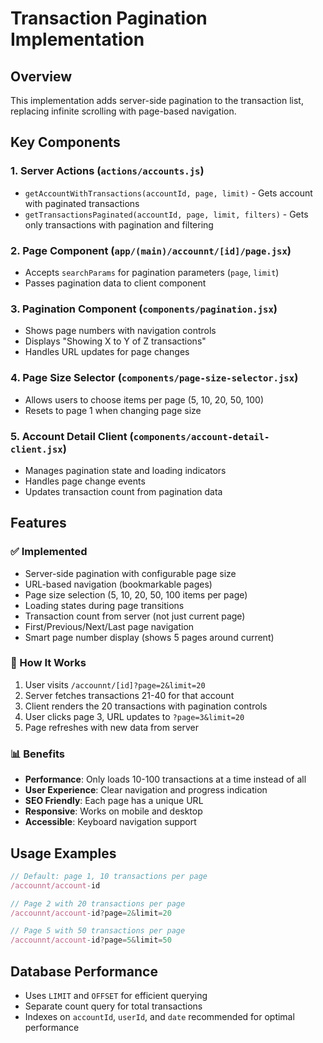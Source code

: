 # Transaction Pagination Implementation

## Overview
This implementation adds server-side pagination to the transaction list, replacing infinite scrolling with page-based navigation.

## Key Components

### 1. Server Actions (`actions/accounts.js`)
- `getAccountWithTransactions(accountId, page, limit)` - Gets account with paginated transactions
- `getTransactionsPaginated(accountId, page, limit, filters)` - Gets only transactions with pagination and filtering

### 2. Page Component (`app/(main)/accounnt/[id]/page.jsx`)
- Accepts `searchParams` for pagination parameters (`page`, `limit`)
- Passes pagination data to client component

### 3. Pagination Component (`components/pagination.jsx`)
- Shows page numbers with navigation controls
- Displays "Showing X to Y of Z transactions" 
- Handles URL updates for page changes

### 4. Page Size Selector (`components/page-size-selector.jsx`)
- Allows users to choose items per page (5, 10, 20, 50, 100)
- Resets to page 1 when changing page size

### 5. Account Detail Client (`components/account-detail-client.jsx`)
- Manages pagination state and loading indicators
- Handles page change events
- Updates transaction count from pagination data

## Features

### ✅ Implemented
- Server-side pagination with configurable page size
- URL-based navigation (bookmarkable pages)
- Page size selection (5, 10, 20, 50, 100 items per page)
- Loading states during page transitions
- Transaction count from server (not just current page)
- First/Previous/Next/Last page navigation
- Smart page number display (shows 5 pages around current)

### 🔄 How It Works
1. User visits `/accounnt/[id]?page=2&limit=20`
2. Server fetches transactions 21-40 for that account
3. Client renders the 20 transactions with pagination controls
4. User clicks page 3, URL updates to `?page=3&limit=20`
5. Page refreshes with new data from server

### 📊 Benefits
- **Performance**: Only loads 10-100 transactions at a time instead of all
- **User Experience**: Clear navigation and progress indication
- **SEO Friendly**: Each page has a unique URL
- **Responsive**: Works on mobile and desktop
- **Accessible**: Keyboard navigation support

## Usage Examples

```jsx
// Default: page 1, 10 transactions per page
/accounnt/account-id

// Page 2 with 20 transactions per page  
/accounnt/account-id?page=2&limit=20

// Page 5 with 50 transactions per page
/accounnt/account-id?page=5&limit=50
```

## Database Performance
- Uses `LIMIT` and `OFFSET` for efficient querying
- Separate count query for total transactions
- Indexes on `accountId`, `userId`, and `date` recommended for optimal performance
